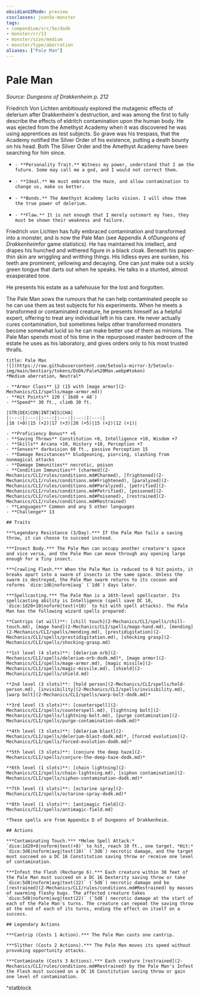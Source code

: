 ```yaml
---
obsidianUIMode: preview
cssclasses: json5e-monster
tags:
- compendium/src/5e/dodk
- monster/cr/13
- monster/size/medium
- monster/type/aberration
aliases: ["Pale Man"]
---
```

# Pale Man
*Source: Dungeons of Drakkenheim p. 212*  

Friedrich Von Lichten ambitiously explored the mutagenic effects of delerium after Drakkenheim's destruction, and was among the first to fully describe the effects of eldritch contamination upon the human body. He was ejected from the Amethyst Academy when it was discovered he was using apprentices as test subjects. So grave was his trespass, that the Academy notified the Silver Order of his existence, putting a death bounty on his head. Both The Silver Order and the Amethyst Academy have been searching for him since.

-     - **Personality Trait.** Witness my power, understand that I am the future. Some may call me a god, and I would not correct them.    
-     - **Ideal.** We must embrace the Haze, and allow contamination to change us, make us better.    
-     - **Bonds.** The Amethyst Academy lacks vision. I will show them the true power of delerium.    
-     - **Flaw.** It is not enough that I merely outsmart my foes, they must be shown their weakness and failure.    

Friedrich von Lichten has fully embraced contamination and transformed into a monster, and is now the Pale Man (see Appendix A of*Dungeons of Drakkenheim*for game statistics). He has maintained his intellect, and drapes his hunched and withered figure in a black cloak. Beneath his paper-thin skin are wriggling and writhing things. His lidless eyes are sunken, his teeth are prominent, yellowing and decaying. One can just make out a sickly green tongue that darts out when he speaks. He talks in a stunted, almost exasperated tone.

He presents his estate as a safehouse for the lost and forgotten.

The Pale Man sows the rumours that he can help contaminated people so he can use them as test subjects for his experiments. When he meets a transformed or contaminated creature, he presents himself as a helpful expert, offering to treat any individual left in his care. He never actually cures contamination, but sometimes helps other transformed monsters become somewhat lucid so he can make better use of them as minions. The Pale Man spends most of his time in the repurposed master bedroom of the estate he uses as his laboratory, and gives orders only to his most trusted thralls.

```ad-statblock
title: Pale Man
![](https://raw.githubusercontent.com/5etools-mirror-3/5etools-img/main/bestiary/tokens/DoDk/Pale%20Man.webp#token)
*Medium aberration, Neutral*

- **Armor Class** 12 (15 with [mage armor](2-Mechanics/CLI/spells/mage-armor.md))
- **Hit Points** 120 (`16d8 + 48`)
- **Speed** 30 ft., climb 30 ft.

|STR|DEX|CON|INT|WIS|CHA|
|:---:|:---:|:---:|:---:|:---:|:---:|
|10 (+0)|15 (+2)|17 (+3)|20 (+5)|15 (+2)|12 (+1)|

- **Proficiency Bonus** +5
- **Saving Throws** Constitution +8, Intelligence +10, Wisdom +7
- **Skills** Arcana +10, History +10, Perception +7
- **Senses** darkvision 60 ft., passive Perception 15
- **Damage Resistances** bludgeoning, piercing, slashing from nonmagical attacks
- **Damage Immunities** necrotic, poison
- **Condition Immunities** [charmed](2-Mechanics/CLI/rules/conditions.md#Charmed), [frightened](2-Mechanics/CLI/rules/conditions.md#Frightened), [paralyzed](2-Mechanics/CLI/rules/conditions.md#Paralyzed), [petrified](2-Mechanics/CLI/rules/conditions.md#Petrified), [poisoned](2-Mechanics/CLI/rules/conditions.md#Poisoned), [restrained](2-Mechanics/CLI/rules/conditions.md#Restrained)
- **Languages** Common and any 5 other languages
- **Challenge** 13

## Traits

***Legendary Resistance (3/Day).*** If the Pale Man fails a saving throw, it can choose to succeed instead.

***Insect Body.*** The Pale Man can occupy another creature's space and vice versa, and the Pale Man can move through any opening large enough for a Tiny insect.

***Crawling Flesh.*** When the Pale Man is reduced to 0 hit points, it breaks apart into a swarm of insects in the same space. Unless the swarm is destroyed, the Pale Man swarm returns to its cocoon and reforms `dice:1d6|noform|avg` (`1d6`) days later.

***Spellcasting.*** The Pale Man is a 16th-level spellcaster. Its spellcasting ability is Intelligence (spell save DC 18, `dice:1d20+10|noform|text(+10)` to hit with spell attacks). The Pale Man has the following wizard spells prepared:

**Cantrips (at will)**: [chill touch](2-Mechanics/CLI/spells/chill-touch.md), [mage hand](2-Mechanics/CLI/spells/mage-hand.md), [mending](2-Mechanics/CLI/spells/mending.md), [prestidigitation](2-Mechanics/CLI/spells/prestidigitation.md), [shocking grasp](2-Mechanics/CLI/spells/shocking-grasp.md)

**1st level (4 slots)**: [delerium orb](2-Mechanics/CLI/spells/delerium-orb-dodk.md)*, [mage armor](2-Mechanics/CLI/spells/mage-armor.md), [magic missile](2-Mechanics/CLI/spells/magic-missile.md), [shield](2-Mechanics/CLI/spells/shield.md)

**2nd level (3 slots)**: [hold person](2-Mechanics/CLI/spells/hold-person.md), [invisibility](2-Mechanics/CLI/spells/invisibility.md), [warp bolt](2-Mechanics/CLI/spells/warp-bolt-dodk.md)*

**3rd level (3 slots)**: [counterspell](2-Mechanics/CLI/spells/counterspell.md), [lightning bolt](2-Mechanics/CLI/spells/lightning-bolt.md), [purge contamination](2-Mechanics/CLI/spells/purge-contamination-dodk.md)*

**4th level (3 slots)**: [delerium blast](2-Mechanics/CLI/spells/delerium-blast-dodk.md)*, [forced evolution](2-Mechanics/CLI/spells/forced-evolution-dodk.md)*

**5th level (3 slots)**: [conjure the deep haze](2-Mechanics/CLI/spells/conjure-the-deep-haze-dodk.md)*

**6th level (1 slots)**: [chain lightning](2-Mechanics/CLI/spells/chain-lightning.md), [siphon contamination](2-Mechanics/CLI/spells/siphon-contamination-dodk.md)*

**7th level (1 slots)**: [octarine spray](2-Mechanics/CLI/spells/octarine-spray-dodk.md)*

**8th level (1 slots)**: [antimagic field](2-Mechanics/CLI/spells/antimagic-field.md)

*These spells are from Appendix D of Dungeons of Drakkenheim.

## Actions

***Contaminating Touch.*** *Melee Spell Attack:* `dice:1d20+8|noform|text(+8)` to hit, reach 10 ft., one target. *Hit:* `dice:3d6|noform|avg|text(10)` (`3d6`) necrotic damage, and the target must succeed on a DC 16 Constitution saving throw or receive one level of contamination.

***Infest the Flesh (Recharge 6).*** Each creature within 30 feet of the Pale Man must succeed on a DC 16 Dexterity saving throw or take `dice:5d8|noform|avg|text(22)` (`5d8`) necrotic damage and be [restrained](2-Mechanics/CLI/rules/conditions.md#Restrained) by masses of swarming fleshy bugs. The affected creature takes `dice:5d8|noform|avg|text(22)` (`5d8`) necrotic damage at the start of each of the Pale Man's turns. The creature can repeat the saving throw at the end of each of its turns, ending the effect on itself on a success.

## Legendary Actions

***Cantrip (Costs 1 Action).*** The Pale Man casts one cantrip.

***Slither (Costs 2 Actions).*** The Pale Man moves its speed without provoking opportunity attacks.

***Contaminate (Costs 3 Actions).*** Each creature [restrained](2-Mechanics/CLI/rules/conditions.md#Restrained) by the Pale Man's Infest the Flesh must succeed on a DC 16 Constitution saving throw or gain one level of contamination.
```
^statblock